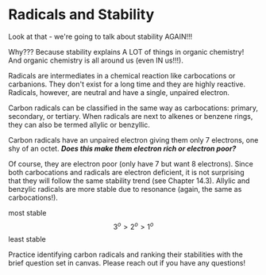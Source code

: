 # Radicals and Stability


Look at that - we're going to talk about stability AGAIN!!!

Why???  Because stability explains A LOT of things in organic chemistry!  And organic chemistry is all around us (even IN us!!!).

Radicals are intermediates in a chemical reaction like carbocations or carbanions.  They don't exist for a long time and they are highly reactive. Radicals, however, are neutral and have a single, unpaired electron.

Carbon radicals can be classified in the same way as carbocations: primary, secondary, or tertiary.  When radicals are next to alkenes or benzene rings, they can also be termed allylic or benzyllic.

Carbon radicals have an unpaired electron giving them only 7 electrons, one shy of an octet.  **_Does this make them electron rich or electron poor?_**

Of course, they are electron poor (only have 7 but want 8 electrons).  Since both carbocations and radicals are electron deficient, it is not surprising that they will follow the same stability trend (see Chapter 14.3). Allylic and benzylic radicals are more stable due to resonance (again, the same as carbocations!).


most stable $$3^o >  2^o  >  1^o$$ least stable

Practice identifying carbon radicals and ranking their stabilities with the brief question set in canvas.  Please reach out if you have any questions!

